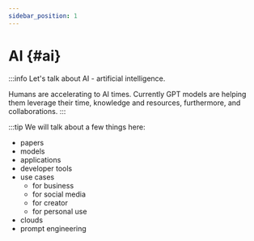 ```yaml
---
sidebar_position: 1
---
```


# AI {#ai}

:::info
Let's talk about AI - artificial intelligence.

Humans are accelerating to AI times. Currently GPT models are helping them leverage their time, knowledge and resources, furthermore, and collaborations.
:::

:::tip
We will talk about a few things here:
- papers
- models
- applications
- developer tools
- use cases 
  - for business
  - for social media
  - for creator
  - for personal use
- clouds
- prompt engineering
